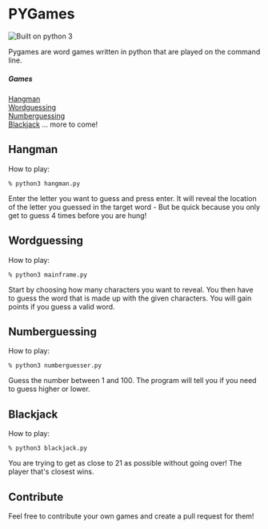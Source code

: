 # PYGames  
![Built on python 3](https://img.shields.io/badge/python-3-blue.svg)

Pygames are word games written in python that are played on the command line.

##### Games  
[Hangman](#hangman)  
[Wordguessing](#wordguessing)  
[Numberguessing](#numberguessing)  
[Blackjack](#blackjack)
... more to come!


## Hangman
How to play:

```
% python3 hangman.py
```
Enter the letter you want to guess and press enter. It will reveal the location of the letter you guessed in the target word - But be quick because you only get to guess 4 times before you are hung!


## Wordguessing
How to play:

```
% python3 mainframe.py
```
Start by choosing how many characters you want to reveal. You then have to guess the word that is made up with the given characters. You will gain points if you guess a valid word.


## Numberguessing
How to play:
```
% python3 numberguesser.py
```
Guess the number between 1 and 100. The program will tell you if you need to guess higher or lower.

## Blackjack
How to play: 
```
% python3 blackjack.py
```
You are trying to get as close to 21 as possible without going over! The player that's closest wins.


## Contribute
Feel free to contribute your own games and create a pull request for them!
